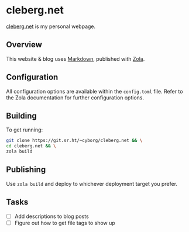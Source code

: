# cleberg.net

[cleberg.net](https://cleberg.net) is my personal webpage.

## Overview

This website & blog uses [Markdown](https://spec.commonmark.org/current/),
published with [Zola](https://www.getzola.org/).

## Configuration

All configuration options are available within the `config.toml` file. Refer to
the Zola documentation for further configuration options.

## Building

To get running:

```sh
git clone https://git.sr.ht/~cyborg/cleberg.net && \
cd cleberg.net && \
zola build
```

## Publishing

Use `zola build` and deploy to whichever deployment target you prefer.

## Tasks

- [ ] Add descriptions to blog posts
- [ ] Figure out how to get file tags to show up
